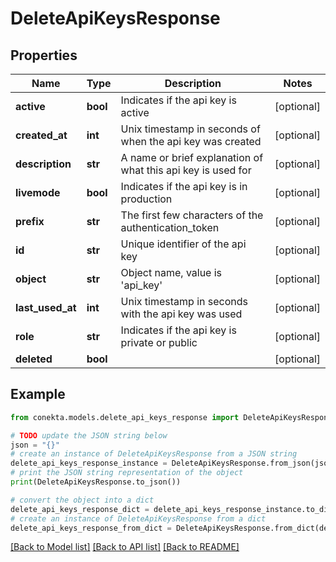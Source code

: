 # DeleteApiKeysResponse


## Properties

Name | Type | Description | Notes
------------ | ------------- | ------------- | -------------
**active** | **bool** | Indicates if the api key is active | [optional] 
**created_at** | **int** | Unix timestamp in seconds of when the api key was created | [optional] 
**description** | **str** | A name or brief explanation of what this api key is used for | [optional] 
**livemode** | **bool** | Indicates if the api key is in production | [optional] 
**prefix** | **str** | The first few characters of the authentication_token | [optional] 
**id** | **str** | Unique identifier of the api key | [optional] 
**object** | **str** | Object name, value is &#39;api_key&#39; | [optional] 
**last_used_at** | **int** | Unix timestamp in seconds with the api key was used | [optional] 
**role** | **str** | Indicates if the api key is private or public | [optional] 
**deleted** | **bool** |  | [optional] 

## Example

```python
from conekta.models.delete_api_keys_response import DeleteApiKeysResponse

# TODO update the JSON string below
json = "{}"
# create an instance of DeleteApiKeysResponse from a JSON string
delete_api_keys_response_instance = DeleteApiKeysResponse.from_json(json)
# print the JSON string representation of the object
print(DeleteApiKeysResponse.to_json())

# convert the object into a dict
delete_api_keys_response_dict = delete_api_keys_response_instance.to_dict()
# create an instance of DeleteApiKeysResponse from a dict
delete_api_keys_response_from_dict = DeleteApiKeysResponse.from_dict(delete_api_keys_response_dict)
```
[[Back to Model list]](../README.md#documentation-for-models) [[Back to API list]](../README.md#documentation-for-api-endpoints) [[Back to README]](../README.md)


